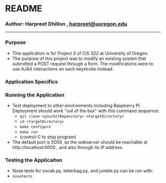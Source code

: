 # README #

### Author: Harpreet Dhillon , harpreet@uoregon.edu ###

---

### Purpose ###
* This application is for Project 3 of CIS 322 at University of Oregon.
* The purpose of this project was to modify an existing system that submitted a POST request through a form. The modifications were to use AJAX interactions on each keystroke instead.

### Application Specifics ###


### Running the Application ###
* Test deployment to other environments including Raspberry Pi.  Deployment 
  should work "out of the box" with this command sequence:
  * `git clone <yourGitRepository> <targetDirectory>`
  * `cd <targetDirectory>`
  * `make configure`
  * `make run`
  * (control-C to stop program)
* The default port is 5000, so the webserver should be reachable at http://localhost:5000 , and also through its IP address.
 
### Testing the Applicaiton ###
* Nose tests for vocab.py, letterbag.py, and jumble.py can be run with:
* `nosetests`
